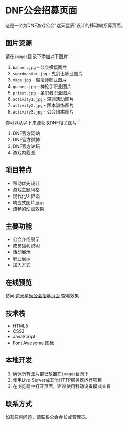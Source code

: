# DNF公会招募页面

这是一个为DNF游戏公会"遮天星辰"设计的移动端招募页面。

## 图片资源

请在`images`目录下添加以下图片：

1. `banner.jpg` - 公会横幅图片
2. `swordmaster.jpg` - 鬼剑士职业图片
3. `mage.jpg` - 魔法师职业图片
4. `gunner.jpg` - 神枪手职业图片
5. `priest.jpg` - 圣职者职业图片
6. `activity1.jpg` - 深渊活动图片
7. `activity2.jpg` - 团本训练图片
8. `activity3.jpg` - 公会团本图片

你可以从以下来源获取DNF相关图片：
1. DNF官方网站
2. DNF官方微博
3. DNF官方论坛
4. 游戏内截图

## 项目特点

- 移动优先设计
- 游戏主题风格
- 现代化UI界面
- 响应式图片展示
- 流畅的动画效果

## 主要功能

- 公会介绍展示
- 成员福利说明
- 活动展示
- 职业展示
- 加入方式

## 在线预览

访问 [遮天星辰公会招募页面](https://sun409377708.github.io/DNFMobile/) 查看效果

## 技术栈

- HTML5
- CSS3
- JavaScript
- Font Awesome 图标

## 本地开发

1. 确保所有图片都已放置在`images`目录下
2. 使用Live Server或其他HTTP服务器运行项目
3. 在浏览器中打开页面，建议使用移动设备模式查看

## 联系方式

如有任何问题，请联系公会会长或管理员。
